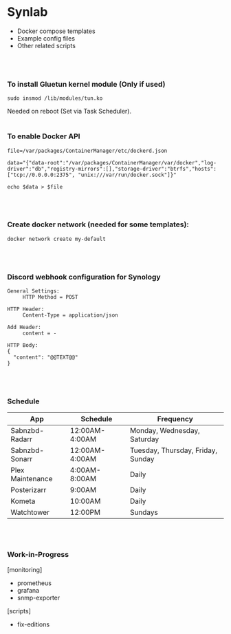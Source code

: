 # Synlab
- Docker compose templates 
- Example config files
- Other related scripts
<br>
<br>

### To install Gluetun kernel module (Only if used)
```
sudo insmod /lib/modules/tun.ko
```
Needed on reboot (Set via Task Scheduler).
<br>
<br>

### To enable Docker API
```
file=/var/packages/ContainerManager/etc/dockerd.json

data="{"data-root":"/var/packages/ContainerManager/var/docker","log-driver":"db","registry-mirrors":[],"storage-driver":"btrfs","hosts": ["tcp://0.0.0.0:2375", "unix:///var/run/docker.sock"]}"

echo $data > $file
```
<br>
<br>

### Create docker network (needed for some templates):

```
docker network create my-default
```
<br>
<br>

### Discord webhook configuration for Synology

```
General Settings:
     HTTP Method = POST

HTTP Header:
     Content-Type = application/json

Add Header:
     content = -

HTTP Body:
{
  "content": "@@TEXT@@"
}
```
<br>
<br>

### Schedule

| App  | Schedule | Frequency |
| ------------- | ------------- | ------------- |
| Sabnzbd-Radarr | 12:00AM-4:00AM  | Monday, Wednesday, Saturday |
| Sabnzbd-Sonarr | 12:00AM-4:00AM  | Tuesday, Thursday, Friday, Sunday |
| Plex Maintenance  | 4:00AM-8:00AM  | Daily |
| Posterizarr  | 9:00AM  | Daily |
| Kometa  | 10:00AM  | Daily |
| Watchtower  | 12:00PM  | Sundays |

<br>
<br>

### Work-in-Progress
[monitoring]
- prometheus
- grafana
- snmp-exporter

[scripts]
- fix-editions